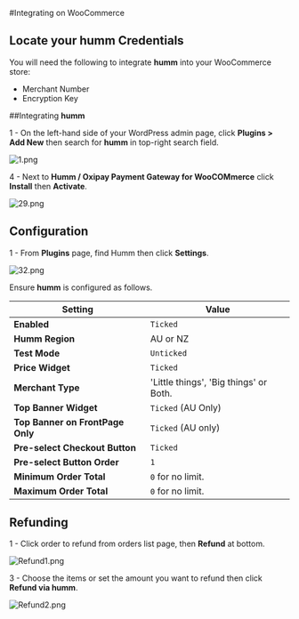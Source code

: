 #Integrating on WooCommerce

## Locate your **humm** Credentials

You will need the following to integrate **humm** into your WooCommerce store:

* Merchant Number
* Encryption Key

##Integrating **humm**

1 - On the left-hand side of your WordPress admin page, click **Plugins > Add New** then search for **humm** in top-right search field.

![1.png](/img/platforms/woocommerce/1.png)

4 - Next to **Humm / Oxipay Payment Gateway for WooCOMmerce** click **Install** then **Activate**. 

![29.png](/img/platforms/woocommerce/29.png)

## Configuration

1 - From **Plugins** page, find Humm then click **Settings**.

![32.png](/img/platforms/woocommerce/32.png)

Ensure **humm** is configured as follows.

|Setting|Value|
-------|-----
**Enabled**| `Ticked`
**Humm Region**| AU or NZ
**Test Mode**| `Unticked`
**Price Widget**| `Ticked`
**Merchant Type**| 'Little things', 'Big things' or Both.
**Top Banner Widget**| `Ticked` (AU Only)
**Top Banner on FrontPage Only**| `Ticked` (AU only)
**Pre-select Checkout Button**| `Ticked`
**Pre-select Button Order**| `1`
**Minimum Order Total**| `0` for no limit.
**Maximum Order Total**| `0` for no limit.

## Refunding

1 - Click order to refund from orders list page, then **Refund** at bottom.

![Refund1.png](/img/platforms/woocommerce/Refund1.png)

3 - Choose the items or set the amount you want to refund then click **Refund via humm**.

![Refund2.png](/img/platforms/woocommerce/Refund2.png)
